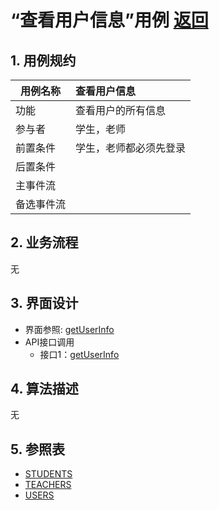 # “查看用户信息”用例 [返回](../../README.md)
## 1. 用例规约

|用例名称|查看用户信息|
|-------|:-------------|
|功能|查看用户的所有信息|
|参与者|学生，老师|
|前置条件|学生，老师都必须先登录|
|后置条件| |
|主事件流| |
|备选事件流| |

## 2. 业务流程
无

## 3. 界面设计
- 界面参照: [getUserInfo](../../image/ui/getUserInfo.png)
- API接口调用
    - 接口1：[getUserInfo](../../api/getUserInfo.md) 

## 4. 算法描述
无
    
## 5. 参照表
- [STUDENTS](../data.md/#STUDENTS)
- [TEACHERS](../data.md/#TEACHERS)
- [USERS](../data.md/#USERS)
